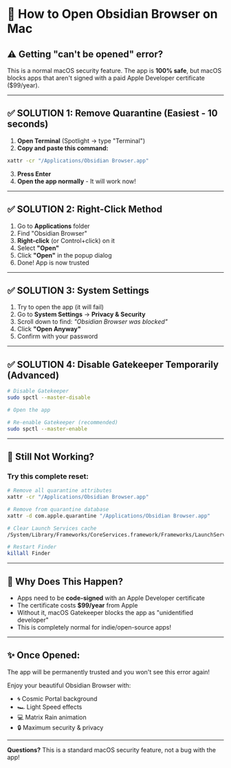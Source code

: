 # 🔧 How to Open Obsidian Browser on Mac

## ⚠️ Getting "can't be opened" error?

This is a normal macOS security feature. The app is **100% safe**, but macOS blocks apps that aren't signed with a paid Apple Developer certificate ($99/year).

---

## ✅ **SOLUTION 1: Remove Quarantine (Easiest - 10 seconds)**

1. **Open Terminal** (Spotlight → type "Terminal")
2. **Copy and paste this command:**

```bash
xattr -cr "/Applications/Obsidian Browser.app"
```

3. **Press Enter**
4. **Open the app normally** - It will work now!

---

## ✅ **SOLUTION 2: Right-Click Method**

1. Go to **Applications** folder
2. Find "Obsidian Browser"
3. **Right-click** (or Control+click) on it
4. Select **"Open"**
5. Click **"Open"** in the popup dialog
6. Done! App is now trusted

---

## ✅ **SOLUTION 3: System Settings**

1. Try to open the app (it will fail)
2. Go to **System Settings** → **Privacy & Security**
3. Scroll down to find: _"Obsidian Browser was blocked"_
4. Click **"Open Anyway"**
5. Confirm with your password

---

## ✅ **SOLUTION 4: Disable Gatekeeper Temporarily (Advanced)**

```bash
# Disable Gatekeeper
sudo spctl --master-disable

# Open the app

# Re-enable Gatekeeper (recommended)
sudo spctl --master-enable
```

---

## 🚨 **Still Not Working?**

### Try this complete reset:

```bash
# Remove all quarantine attributes
xattr -cr "/Applications/Obsidian Browser.app"

# Remove from quarantine database
xattr -d com.apple.quarantine "/Applications/Obsidian Browser.app"

# Clear Launch Services cache
/System/Library/Frameworks/CoreServices.framework/Frameworks/LaunchServices.framework/Support/lsregister -kill -r -domain local -domain system -domain user

# Restart Finder
killall Finder
```

---

## 📝 **Why Does This Happen?**

- Apps need to be **code-signed** with an Apple Developer certificate
- The certificate costs **$99/year** from Apple
- Without it, macOS Gatekeeper blocks the app as "unidentified developer"
- This is completely normal for indie/open-source apps!

---

## ✨ **Once Opened:**

The app will be permanently trusted and you won't see this error again!

Enjoy your beautiful Obsidian Browser with:

- 🌀 Cosmic Portal background
- 🏎️ Light Speed effects
- 💻 Matrix Rain animation
- 🔒 Maximum security & privacy

---

**Questions?** This is a standard macOS security feature, not a bug with the app!

